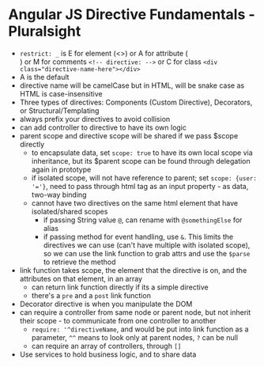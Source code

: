 # Angular JS Directive Fundamentals - Pluralsight

- `restrict: _` is E for element (<>) or A for attribute (<div directive-name-here></div>) or M for comments `<!-- directive: -->` or C for class `<div class="directive-name-here"></div>`
- A is the default
- directive name will be camelCase but in HTML, will be snake case as HTML is case-insensitive
- Three types of directives: Components (Custom Directive), Decorators, or Structural/Templating
- always prefix your directives to avoid collision
- can add controller to directive to have its own logic
- parent scope and directive scope will be shared if we pass $scope directly
    * to encapsulate data, set `scope: true` to have its own local scope via inheritance, but its $parent scope can be found through delegation again in prototype
    * if isolated scope, will not have reference to parent; set `scope: {user: '='}`, need to pass through html tag as an input property - as data, two-way binding
    * cannot have two directives on the same html element that have isolated/shared scopes
        * if passing String value `@`, can rename with `@somethingElse` for alias
        * if passing method for event handling, use `&`. This limits the directives we can use (can't have multiple with isolated scope), so we can use the link function to grab attrs and use the `$parse` to retrieve the method
- link function takes scope, the element that the directive is on, and the attributes on that element, in an array
    * can return link function directly if its a simple directive
    * there's a `pre` and a `post` link function
- Decorator directive is when you manipulate the DOM
- can require a controller from same node or parent node, but not inherit their scope - to communicate from one controller to another
    * `require: '^directiveName`, and would be put into link function as a parameter, `^^` means to look only at parent nodes, `?` can be null
    * can require an array of controllers, through `[]`
- Use services to hold business logic, and to share data